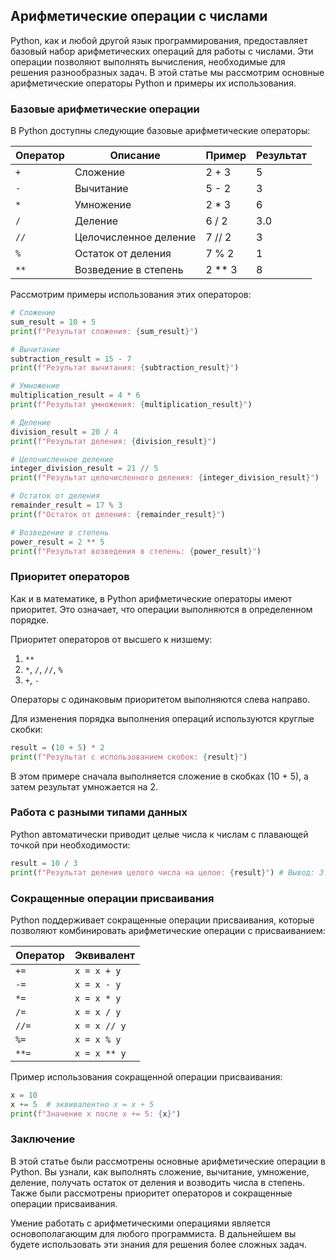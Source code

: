 ## Арифметические операции с числами

Python, как и любой другой язык программирования, предоставляет базовый набор арифметических операций для работы с числами. Эти операции позволяют выполнять вычисления, необходимые для решения разнообразных задач. В этой статье мы рассмотрим основные арифметические операторы Python и примеры их использования.

### Базовые арифметические операции

В Python доступны следующие базовые арифметические операторы:

| Оператор | Описание           | Пример | Результат |
| -------- | ------------------ | ------ | --------- |
| `+`      | Сложение           | 2 + 3   | 5         |
| `-`      | Вычитание          | 5 - 2   | 3         |
| `*`      | Умножение          | 2 * 3   | 6         |
| `/`      | Деление           | 6 / 2   | 3.0       |
| `//`     | Целочисленное деление | 7 // 2  | 3         |
| `%`      | Остаток от деления  | 7 % 2  | 1         |
| `**`     | Возведение в степень | 2 ** 3  | 8         |

Рассмотрим примеры использования этих операторов:

```python
# Сложение
sum_result = 10 + 5
print(f"Результат сложения: {sum_result}")

# Вычитание
subtraction_result = 15 - 7
print(f"Результат вычитания: {subtraction_result}")

# Умножение
multiplication_result = 4 * 6
print(f"Результат умножения: {multiplication_result}")

# Деление
division_result = 20 / 4
print(f"Результат деления: {division_result}")

# Целочисленное деление
integer_division_result = 21 // 5
print(f"Результат целочисленного деления: {integer_division_result}")

# Остаток от деления
remainder_result = 17 % 3
print(f"Остаток от деления: {remainder_result}")

# Возведение в степень
power_result = 2 ** 5
print(f"Результат возведения в степень: {power_result}")
```

### Приоритет операторов

Как и в математике, в Python арифметические операторы имеют приоритет. Это означает, что операции выполняются в определенном порядке. 

Приоритет операторов от высшего к низшему:

1. `**`
2. `*`, `/`, `//`, `%`
3. `+`, `-`

Операторы с одинаковым приоритетом выполняются слева направо. 

Для изменения порядка выполнения операций используются круглые скобки:

```python
result = (10 + 5) * 2
print(f"Результат с использованием скобок: {result}")
```

В этом примере сначала выполняется сложение в скобках (10 + 5), а затем результат умножается на 2.

### Работа с разными типами данных

Python автоматически приводит целые числа к числам с плавающей точкой при необходимости:

```python
result = 10 / 3 
print(f"Результат деления целого числа на целое: {result}") # Вывод: 3.3333333333333335
```

### Сокращенные операции присваивания

Python поддерживает сокращенные операции присваивания, которые позволяют комбинировать арифметические операции с присваиванием:

| Оператор | Эквивалент |
| -------- | ---------- |
| `+=`     | `x = x + y`|
| `-=`     | `x = x - y`|
| `*=`     | `x = x * y`|
| `/=`     | `x = x / y`|
| `//=`    | `x = x // y`|
| `%=`     | `x = x % y`|
| `**=`    | `x = x ** y`|

Пример использования сокращенной операции присваивания:

```python
x = 10
x += 5  # эквивалентно x = x + 5
print(f"Значение x после x += 5: {x}") 
```

### Заключение

В этой статье были рассмотрены основные арифметические операции в Python. Вы узнали, как выполнять сложение, вычитание, умножение, деление, получать остаток от деления и возводить числа в степень. Также были рассмотрены приоритет операторов и сокращенные операции присваивания. 

Умение работать с арифметическими операциями является основополагающим для любого программиста. В дальнейшем вы будете использовать эти знания для решения более сложных задач. 
